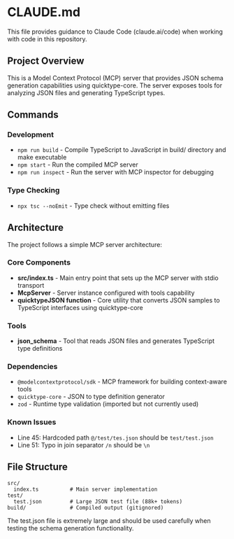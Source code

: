 # CLAUDE.md

This file provides guidance to Claude Code (claude.ai/code) when working with code in this repository.

## Project Overview

This is a Model Context Protocol (MCP) server that provides JSON schema generation capabilities using quicktype-core. The server exposes tools for analyzing JSON files and generating TypeScript types.

## Commands

### Development
- `npm run build` - Compile TypeScript to JavaScript in build/ directory and make executable
- `npm start` - Run the compiled MCP server
- `npm run inspect` - Run the server with MCP inspector for debugging

### Type Checking
- `npx tsc --noEmit` - Type check without emitting files

## Architecture

The project follows a simple MCP server architecture:

### Core Components
- **src/index.ts** - Main entry point that sets up the MCP server with stdio transport
- **McpServer** - Server instance configured with tools capability
- **quicktypeJSON function** - Core utility that converts JSON samples to TypeScript interfaces using quicktype-core

### Tools
- **json_schema** - Tool that reads JSON files and generates TypeScript type definitions

### Dependencies
- `@modelcontextprotocol/sdk` - MCP framework for building context-aware tools
- `quicktype-core` - JSON to type definition generator
- `zod` - Runtime type validation (imported but not currently used)

### Known Issues
- Line 45: Hardcoded path `@/test/tes.json` should be `test/test.json`
- Line 51: Typo in join separator `/n` should be `\n`

## File Structure
```
src/
  index.ts          # Main server implementation
test/
  test.json         # Large JSON test file (88k+ tokens)
build/              # Compiled output (gitignored)
```

The test.json file is extremely large and should be used carefully when testing the schema generation functionality.